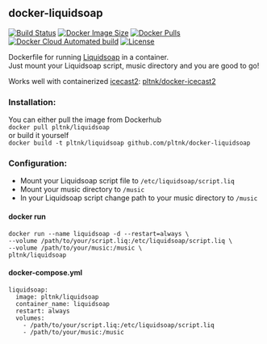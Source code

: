 ## docker-liquidsoap

[![Build Status](https://img.shields.io/github/workflow/status/pltnk/docker-liquidsoap/Build%20and%20publish%20Docker%20image)](https://github.com/pltnk/docker-liquidsoap/actions/workflows/docker-publish.yml)
[![Docker Image Size](https://img.shields.io/docker/image-size/pltnk/liquidsoap/latest)](https://hub.docker.com/r/pltnk/liquidsoap)
[![Docker Pulls](https://img.shields.io/docker/pulls/pltnk/liquidsoap)](https://hub.docker.com/r/pltnk/liquidsoap)
[![Docker Cloud Automated build](https://img.shields.io/docker/cloud/automated/pltnk/liquidsoap)](https://hub.docker.com/r/pltnk/liquidsoap)
[![License](https://img.shields.io/github/license/pltnk/docker-liquidsoap)](https://github.com/pltnk/docker-liquidsoap/blob/master/LICENSE)

Dockerfile for running [Liquidsoap](https://www.liquidsoap.info/) in a container. \
Just mount your Liquidsoap script, music directory and you are good to go!

Works well with containerized [icecast2](https://icecast.org/): [pltnk/docker-icecast2](https://github.com/pltnk/docker-icecast2)

### Installation:
You can either pull the image from Dockerhub \
`docker pull pltnk/liquidsoap` \
or build it yourself \
`docker build -t pltnk/liquidsoap github.com/pltnk/docker-liquidsoap`

### Configuration:
- Mount your Liquidsoap script file to `/etc/liquidsoap/script.liq`
- Mount your music directory to `/music`
- In your Liquidsoap script change path to your music directory to `/music`

#### docker run
```
docker run --name liquidsoap -d --restart=always \
--volume /path/to/your/script.liq:/etc/liquidsoap/script.liq \
--volume /path/to/your/music:/music \
pltnk/liquidsoap
```
#### docker-compose.yml
```
liquidsoap:
  image: pltnk/liquidsoap
  container_name: liquidsoap
  restart: always
  volumes:
    - /path/to/your/script.liq:/etc/liquidsoap/script.liq
    - /path/to/your/music:/music
```
